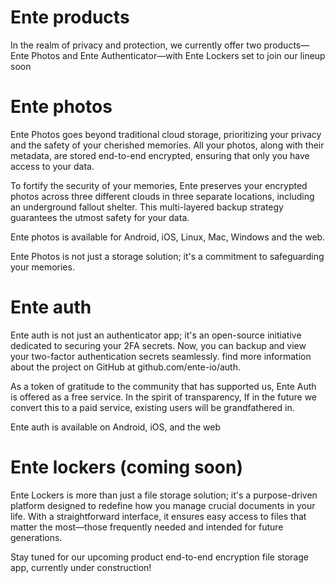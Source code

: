 # Ente products

In the realm of privacy and protection, we currently offer two products—Ente Photos and Ente Authenticator—with Ente Lockers set to join our lineup soon 

# Ente photos 
Ente Photos goes beyond traditional cloud storage, prioritizing your privacy and the safety of your cherished memories. All your photos, along with their metadata, are stored end-to-end encrypted, ensuring that only you have access to your data.

To fortify the security of your memories, Ente preserves your encrypted photos across three different clouds in three separate locations, including an underground fallout shelter. This multi-layered backup strategy guarantees the utmost safety for your data.

Ente photos is available for Android, iOS, Linux, Mac, Windows and the web.

Ente Photos is not just a storage solution; it's a commitment to safeguarding your memories.

# Ente auth

 Ente auth is not just an authenticator app; it's an open-source initiative dedicated to securing your 2FA secrets. Now, you can backup and view your two-factor authentication secrets seamlessly. 
 find more information about the project on GitHub at github.com/ente-io/auth.

As a token of gratitude to the community that has supported us, Ente Auth is offered as a free service. In the spirit of transparency, If in the future we convert this to a paid service, existing users will be grandfathered in. 

Ente auth is available on Android, iOS, and the web

# Ente lockers (coming soon) 
Ente Lockers is more than just a file storage solution; it's a purpose-driven platform designed to redefine how you manage crucial documents in your life. With a straightforward interface, it ensures easy access to files that matter the most—those frequently needed and intended for future generations.

Stay tuned for our upcoming product end-to-end encryption file storage app, currently under construction!







